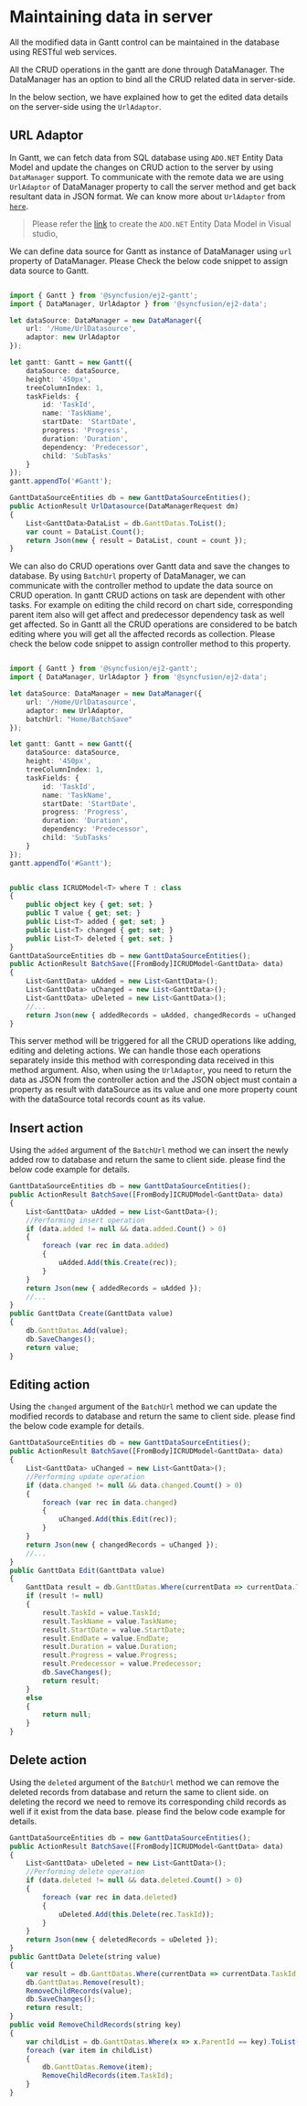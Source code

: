 # Maintaining data in server

All the modified data in Gantt control can be maintained in the database using RESTful web services.

All the CRUD operations in the gantt are done through DataManager. The DataManager has an option to bind all the CRUD related data in server-side.

In the below section, we have explained how to get the edited data details on the server-side using the `UrlAdaptor`.

## URL Adaptor

In Gantt, we can fetch data from SQL database using `ADO.NET` Entity Data Model and update the changes on CRUD action to the server by using `DataManager` support. To communicate with the remote data we are using `UrlAdaptor` of DataManager property to call the server method and get back resultant data in JSON format. We can know more about `UrlAdaptor` from [`here`](https://ej2.syncfusion.com/javascript/documentation/data/adaptors/?no-cache=1).

> Please refer the [link](https://docs.microsoft.com/en-us/aspnet/mvc/overview/older-versions-1/models-data/creating-model-classes-with-the-entity-framework-cs) to create the `ADO.NET` Entity Data Model in Visual studio,

We can define data source for Gantt as instance of DataManager using `url` property of DataManager. Please Check the below code snippet to assign data source to Gantt.

```typescript

import { Gantt } from '@syncfusion/ej2-gantt';
import { DataManager, UrlAdaptor } from '@syncfusion/ej2-data';

let dataSource: DataManager = new DataManager({
    url: '/Home/UrlDatasource',
    adaptor: new UrlAdaptor
});

let gantt: Gantt = new Gantt({
    dataSource: dataSource,
    height: '450px',
    treeColumnIndex: 1,
    taskFields: {
        id: 'TaskId',
        name: 'TaskName',
        startDate: 'StartDate',
        progress: 'Progress',
        duration: 'Duration',
        dependency: 'Predecessor',
        child: 'SubTasks'
    }
});
gantt.appendTo('#Gantt');

```

```typescript
GanttDataSourceEntities db = new GanttDataSourceEntities();
public ActionResult UrlDatasource(DataManagerRequest dm)
{
    List<GanttData>DataList = db.GanttDatas.ToList();
    var count = DataList.Count();
    return Json(new { result = DataList, count = count });
}

```

We can also do CRUD operations over Gantt data and save the changes to database. By using `BatchUrl` property of DataManager, we can communicate with the controller method to update the data source on CRUD operation. In gantt CRUD actions on task are dependent with other tasks. For example on editing the child record on chart side, corresponding parent item also will get affect and predecessor dependency task as well get affected. So in Gantt all the CRUD operations are considered to be batch editing where you will get all the affected records as collection. Please check the below code snippet to assign controller method to this property.

```typescript

import { Gantt } from '@syncfusion/ej2-gantt';
import { DataManager, UrlAdaptor } from '@syncfusion/ej2-data';

let dataSource: DataManager = new DataManager({
    url: '/Home/UrlDatasource',
    adaptor: new UrlAdaptor,
    batchUrl: "Home/BatchSave"
});

let gantt: Gantt = new Gantt({
    dataSource: dataSource,
    height: '450px',
    treeColumnIndex: 1,
    taskFields: {
        id: 'TaskId',
        name: 'TaskName',
        startDate: 'StartDate',
        progress: 'Progress',
        duration: 'Duration',
        dependency: 'Predecessor',
        child: 'SubTasks'
    }
});
gantt.appendTo('#Gantt');

```

```typescript

public class ICRUDModel<T> where T : class
{
    public object key { get; set; }
    public T value { get; set; }
    public List<T> added { get; set; }
    public List<T> changed { get; set; }
    public List<T> deleted { get; set; }
}
GanttDataSourceEntities db = new GanttDataSourceEntities();
public ActionResult BatchSave([FromBody]ICRUDModel<GanttData> data)
{
    List<GanttData> uAdded = new List<GanttData>();
    List<GanttData> uChanged = new List<GanttData>();
    List<GanttData> uDeleted = new List<GanttData>();
    //...
    return Json(new { addedRecords = uAdded, changedRecords = uChanged, deletedRecords = uDeleted });
}

```

This server method will be triggered for all the CRUD operations like adding, editing and deleting actions. We can handle those each operations separately inside this method with corresponding data received in this method argument. Also, when using the `UrlAdaptor`, you need to return the data as JSON from the controller action and the JSON object must contain a property as result with dataSource as its value and one more property count with the dataSource total records count as its value.

## Insert action

Using the `added` argument of the `BatchUrl` method we can insert the newly added row to database and return the same to client side. please find the below code example for details.

```typescript
GanttDataSourceEntities db = new GanttDataSourceEntities();
public ActionResult BatchSave([FromBody]ICRUDModel<GanttData> data)
{
    List<GanttData> uAdded = new List<GanttData>();
    //Performing insert operation
    if (data.added != null && data.added.Count() > 0)
    {
        foreach (var rec in data.added)
        {
            uAdded.Add(this.Create(rec));
        }
    }
    return Json(new { addedRecords = uAdded });
    //...
}
public GanttData Create(GanttData value)
{
    db.GanttDatas.Add(value);
    db.SaveChanges();
    return value;
}

```

## Editing action

Using the `changed` argument of the `BatchUrl` method we can update the modified records to database and return the same to client side. please find the below code example for details.

```typescript
GanttDataSourceEntities db = new GanttDataSourceEntities();
public ActionResult BatchSave([FromBody]ICRUDModel<GanttData> data)
{
    List<GanttData> uChanged = new List<GanttData>();
    //Performing update operation
    if (data.changed != null && data.changed.Count() > 0)
    {
        foreach (var rec in data.changed)
        {
            uChanged.Add(this.Edit(rec));
        }
    }
    return Json(new { changedRecords = uChanged });
    //...
}
public GanttData Edit(GanttData value)
{
    GanttData result = db.GanttDatas.Where(currentData => currentData.TaskId == value.TaskId).FirstOrDefault();
    if (result != null)
    {
        result.TaskId = value.TaskId;
        result.TaskName = value.TaskName;
        result.StartDate = value.StartDate;
        result.EndDate = value.EndDate;
        result.Duration = value.Duration;
        result.Progress = value.Progress;
        result.Predecessor = value.Predecessor;
        db.SaveChanges();
        return result;
    }
    else
    {
        return null;
    }
}

```

## Delete action

Using the `deleted` argument of the `BatchUrl` method we can remove the deleted records from database and return the same to client side. on deleting the record we need to remove its corresponding child records as well if it exist from the data base. please find the below code example for details.

```typescript
GanttDataSourceEntities db = new GanttDataSourceEntities();
public ActionResult BatchSave([FromBody]ICRUDModel<GanttData> data)
{
    List<GanttData> uDeleted = new List<GanttData>();
    //Performing delete operation
    if (data.deleted != null && data.deleted.Count() > 0)
    {
        foreach (var rec in data.deleted)
        {
            uDeleted.Add(this.Delete(rec.TaskId));
        }
    }
    return Json(new { deletedRecords = uDeleted });
}
public GanttData Delete(string value)
{
    var result = db.GanttDatas.Where(currentData => currentData.TaskId == value).FirstOrDefault();
    db.GanttDatas.Remove(result);
    RemoveChildRecords(value);
    db.SaveChanges();
    return result;
}
public void RemoveChildRecords(string key)
{
    var childList = db.GanttDatas.Where(x => x.ParentId == key).ToList();
    foreach (var item in childList)
    {
        db.GanttDatas.Remove(item);
        RemoveChildRecords(item.TaskId);
    }
}

```